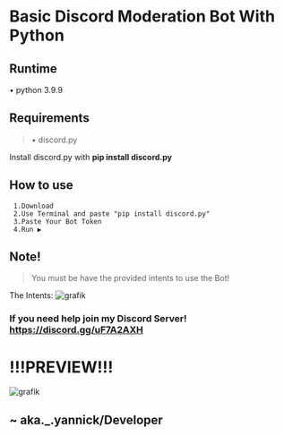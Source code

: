 # Basic Discord Moderation Bot With Python


## Runtime

  • python 3.9.9

## Requirements

  >  • discord.py

  Install discord.py with **pip install discord.py** 

## How to use

     1.Download
     2.Use Terminal and paste "pip install discord.py"
     3.Paste Your Bot Token
     4.Run ▶
     
## Note!

> You must be have the provided intents to use the Bot!
 
 The Intents:
![grafik](https://user-images.githubusercontent.com/98027205/168490144-5a3576b7-0175-464f-9e28-40bf53f8c9b7.png)




### If you need help join my Discord Server! https://discord.gg/uF7A2AXH



# !!!PREVIEW!!!

![grafik](https://user-images.githubusercontent.com/98027205/168488765-9d2b3288-bdda-49b6-abb5-9358157fd75b.png)


## ~ aka.\_.yannick/Developer 
